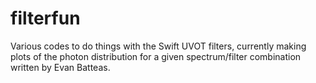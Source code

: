 # filterfun

Various codes to do things with the Swift UVOT filters, currently making plots of the photon distribution for a given spectrum/filter combination written by Evan Batteas.